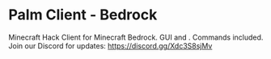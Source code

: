 # Palm Client - Bedrock
Minecraft Hack Client for Minecraft Bedrock. GUI and . Commands included. Join our Discord for updates: https://discord.gg/Xdc3S8sjMv
